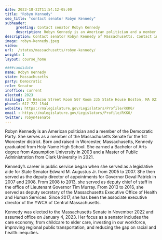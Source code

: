 ```yaml
---
date: 2023-10-22T11:54:12-05:00
title: "Robyn Kennedy"
seo_title: "contact senator Robyn Kennedy"
subheader:
     greeting: Contact senator Robyn Kennedy
     description: Robyn Kennedy is an American politician and a member of the Democratic Party. She serves as a member of the Massachusetts Senate for the 1st Worcester district. Born and raised in Worcester, Massachusetts, Kennedy graduated from Holy Name High School.
description: Contact senator Robyn Kennedy of Massachusetts. Contact information for Robyn Kennedy includes email address, phone number, and mailing address.
image: robyn-kennedy.jpeg
video:
url:  /states/massachusetts/robyn-kennedy/
weight: 1
layout: course_home

####candidate
name: Robyn Kennedy
state: Massachusetts
party: Democratic
role: Senator
inoffice: current
elected: 2023
mailing1: 24 Beacon Street Room 507 Room 335 State House Boston, MA 02133
phone1: 617-722-1544
website: https://malegislature.gov/Legislators/Profile/RKK0/
email : https://malegislature.gov/Legislators/Profile/RKK0/
twitter: robyn4senate
---
```


Robyn Kennedy is an American politician and a member of the Democratic Party. She serves as a member of the Massachusetts Senate for the 1st Worcester district. Born and raised in Worcester, Massachusetts, Kennedy graduated from Holy Name High School. She earned a Bachelor of Arts degree from Assumption University in 2003 and a Master of Public Administration from Clark University in 2021.

Kennedy’s career in public service began when she served as a legislative aide for State Senator Edward M. Augustus Jr. from 2005 to 2007. She then served as the deputy director of appointments for Governor Deval Patrick in 2007 and 2008. From 2008 to 2013, she served as deputy chief of staff in the office of Lieutenant Governor Tim Murray. From 2013 to 2016, she served as deputy secretary of the Massachusetts Executive Office of Health and Human Services. Since 2017, she has been the associate executive director of the YWCA of Central Massachusetts.

Kennedy was elected to the Massachusetts Senate in November 2022 and assumed office on January 4, 2023. Her focus as a senator includes the care economy, from childcare to elder care, investing in our workforce, improving regional public transportation, and reducing the gap on racial and health inequities.
